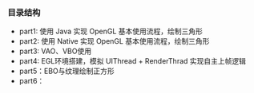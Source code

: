 ### 目录结构
- part1: 使用 Java 实现 OpenGL 基本使用流程，绘制三角形
- part2: 使用 Native 实现 OpenGL 基本使用流程，绘制三角形
- part3: VAO、VBO使用
- part4: EGL环境搭建，模拟 UIThread + RenderThrad 实现自主上帧逻辑
- part5：EBO与纹理绘制正方形
- part6：

